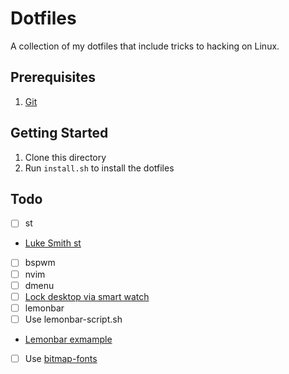 # Dotfiles
A collection of my dotfiles that include tricks to hacking on Linux. 

## Prerequisites
1. [Git](https://git-scm.com/)

## Getting Started
1. Clone this directory
2. Run `install.sh` to install the dotfiles

## Todo
- [ ] st
 - [Luke Smith st](https://github.com/LuckSmithxyz/st)
- [ ] bspwm
- [ ] nvim
- [ ] dmenu
- [ ] [Lock desktop via smart watch](https://www.reddit.com/r/unixporn/comments/e65cb1/ticwatch_pro_launching_scripts_from_smartwatch/)
- [ ] lemonbar
 - [ ] Use lemonbar-script.sh
 - [Lemonbar exmample](https://github.com/replaceits/Simple-Lemonbar)
 - [ ] Use [bitmap-fonts](https://github.com/Tecate/bitmap-fonts)
